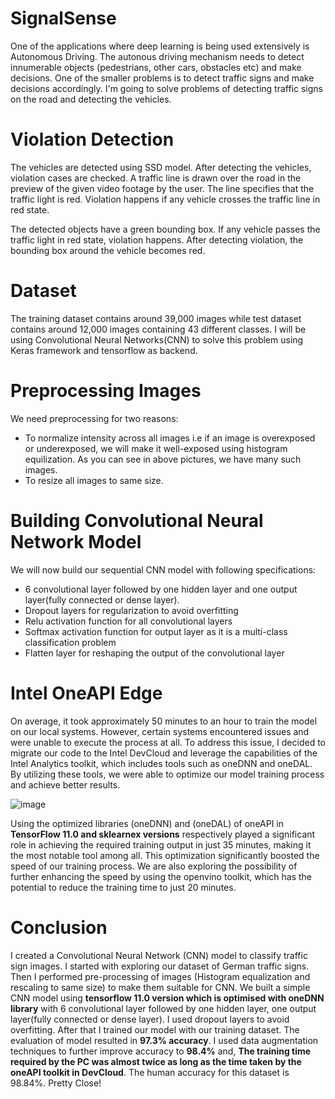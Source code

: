 # SignalSense

One of the applications where deep learning is being used extensively is Autonomous Driving. The autonous driving mechanism needs to detect innumerable objects (pedestrians, other cars, obstacles etc) and make decisions. One of the smaller problems is to detect traffic signs and make decisions accordingly. I'm going to solve problems of detecting traffic signs on the road and detecting the vehicles.

# Violation Detection

The vehicles are detected using SSD model. After detecting the vehicles, violation cases are checked. A traffic line is drawn over the road in the preview of the given video footage by the user. The line specifies that the traffic light is red. Violation happens if any vehicle crosses the traffic line in red state.

The detected objects have a green bounding box. If any vehicle passes the traffic light in red state, violation happens. After detecting violation, the bounding box around the vehicle becomes red.

# Dataset

The training dataset contains around 39,000 images while test dataset contains around 12,000 images containing 43 different classes. I will be using Convolutional Neural Networks(CNN) to solve this problem using Keras framework and tensorflow as backend.

# Preprocessing Images

We need preprocessing for two reasons:

* To normalize intensity across all images i.e if an image is overexposed or underexposed, we will make it well-exposed using histogram equilization. As you can see in above pictures, we have many such images.
* To resize all images to same size.

# Building Convolutional Neural Network Model

We will now build our sequential CNN model with following specifications:

* 6 convolutional layer followed by one hidden layer and one output layer(fully connected or dense layer).
* Dropout layers for regularization to avoid overfitting
* Relu activation function for all convolutional layers
* Softmax activation function for output layer as it is a multi-class classification problem
* Flatten layer for reshaping the output of the convolutional layer

# Intel OneAPI Edge

On average, it took approximately 50 minutes to an hour to train the model on our local systems. However, certain systems encountered issues and were unable to execute the process at all. To address this issue, I decided to migrate our code to the Intel DevCloud and leverage the capabilities of the Intel Analytics toolkit, which includes tools such as oneDNN and oneDAL. By utilizing these tools, we were able to optimize our model training process and achieve better results.

![image](https://user-images.githubusercontent.com/92366177/232070917-e63fd8ea-7bd6-414b-8d4c-a82e8d33c8af.png)

Using the optimized libraries (oneDNN) and (oneDAL) of oneAPI in __TensorFlow 11.0 and sklearnex versions__ respectively played a significant role in achieving the required training output in just 35 minutes, making it the most notable tool among all. This optimization significantly boosted the speed of our training process. We are also exploring the possibility of further enhancing the speed by using the openvino toolkit, which has the potential to reduce the training time to just 20 minutes.

# Conclusion

I created a Convolutional Neural Network (CNN) model to classify traffic sign images. I started with exploring our dataset of German traffic signs. Then I performed pre-processing of images (Histogram equalization and rescaling to same size) to make them suitable for CNN. We built a simple CNN model using __tensorflow 11.0 version which is optimised with oneDNN library__ with 6 convolutional layer followed by one hidden layer, one output layer(fully connected or dense layer). I used dropout layers to avoid overfitting. After that I trained our model with our training dataset. The evaluation of model resulted in __97.3% accuracy__. I used data augmentation techniques to further improve accuracy to __98.4%__ and, __The training time required by the PC was almost twice as long as the time taken by the oneAPI toolkit in DevCloud__. The human accuracy for this dataset is 98.84%. Pretty Close!
